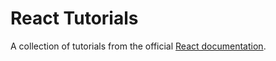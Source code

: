 # React Tutorials

A collection of tutorials from the official [React documentation](https://react.dev/learn).